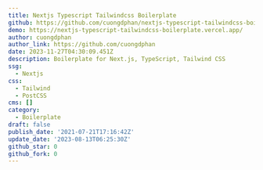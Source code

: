 ```yaml
---
title: Nextjs Typescript Tailwindcss Boilerplate
github: https://github.com/cuongdphan/nextjs-typescript-tailwindcss-boilerplate
demo: https://nextjs-typescript-tailwindcss-boilerplate.vercel.app/
author: cuongdphan
author_link: https://github.com/cuongdphan
date: 2023-11-27T04:30:09.451Z
description: Boilerplate for Next.js, TypeScript, Tailwind CSS
ssg:
  - Nextjs
css:
  - Tailwind
  - PostCSS
cms: []
category:
  - Boilerplate
draft: false
publish_date: '2021-07-21T17:16:42Z'
update_date: '2023-08-13T06:25:30Z'
github_star: 0
github_fork: 0
---
```

